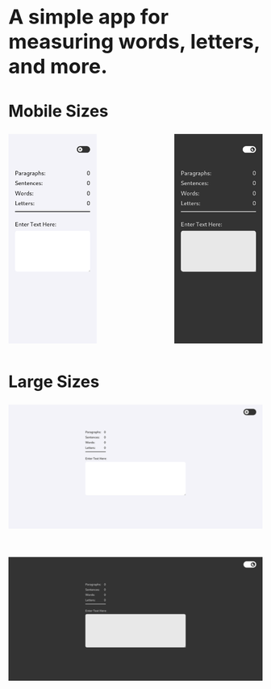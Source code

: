 <div style='max-width: 50em; margin: auto;'>
    <h1 style='font-size: 2.5rem;'>A simple app for measuring words, letters, and more.</h1>
    <h2 style='font-size: 2rem;'>Mobile Sizes</h2>
    <div style='display: flex; justify-content: space-between; margin-bottom: 4em;'>
        <img style='display: block; width: 40%; max-width: 12.5em;' src='screenshots/app-light-mobile.png' alt='Mobile Sizes' />
        <img style='display: block; width: 40%; max-width: 12.5em;' src='screenshots/app-dark-mobile.png' alt='Mobile Sizes' />
    </div>
    <h2 style='font-size: 2rem;'>Large Sizes</h2>
    <div style='display: grid; grid-row-gap: 4em;'>
        <img style='display: block; max-width: 100%;' src='screenshots/app-light.png' alt='Mobile Sizes' />
        <img style='display: block; max-width: 100%;' src='screenshots/app-dark.png' alt='Mobile Sizes' />
    </div>
</div>